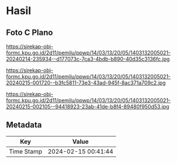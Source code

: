 # Hasil

## Foto C Plano

https://sirekap-obj-formc.kpu.go.id/2d11/pemilu/ppwp/14/03/13/20/05/1403132005021-20240214-235934--d177073c-7ca3-4bdb-b890-40d35c3136fc.jpg

https://sirekap-obj-formc.kpu.go.id/2d11/pemilu/ppwp/14/03/13/20/05/1403132005021-20240215-001720--b3fc5811-73e3-43ad-945f-8ac371a709c2.jpg

https://sirekap-obj-formc.kpu.go.id/2d11/pemilu/ppwp/14/03/13/20/05/1403132005021-20240215-002105--94418923-23ab-41de-b8f4-89480f950d53.jpg


## Metadata

| Key        | Value               |
| ---------- | ------------------- |
| Time Stamp | 2024-02-15 00:41:44 |



